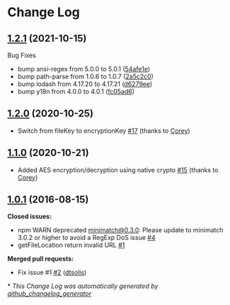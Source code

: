 # Change Log

## [1.2.1](https://github.com/parse-server-modules/parse-server-fs-adapter/tree/1.2.1) (2021-10-15)

Bug Fixes
- bump ansi-regex from 5.0.0 to 5.0.1 ([54afe1e](https://github.com/mtrezza/parse-server-fs-adapter/commit/54afe1e97038d8d40509b1d4064e211db1111efb))
- bump path-parse from 1.0.6 to 1.0.7 ([2a5c2c0](https://github.com/mtrezza/parse-server-fs-adapter/commit/2a5c2c05cadd6d06110262ac6b57df0ea8c758a3))
- bump lodash from 4.17.20 to 4.17.21 ([d6279ee](https://github.com/mtrezza/parse-server-fs-adapter/commit/d6279ee7e0d05613b2530af47ca1647744274928))
- bump y18n from 4.0.0 to 4.0.1 ([fc05ad6](https://github.com/mtrezza/parse-server-fs-adapter/commit/fc05ad6cd3c3b72d395fa57cb745cb486ba2e4c9))

## [1.2.0](https://github.com/parse-server-modules/parse-server-fs-adapter/tree/1.2.0) (2020-10-25)

- Switch from fileKey to encryptionKey [\#17](https://github.com/parse-community/parse-server-fs-adapter/pull/17) (thanks to [Corey](https://github.com/cbaker6))

## [1.1.0](https://github.com/parse-server-modules/parse-server-fs-adapter/tree/1.1.0) (2020-10-21)

- Added AES encryption/decryption using native crypto [\#15](https://github.com/parse-community/parse-server-fs-adapter/pull/15) (thanks to [Corey](https://github.com/cbaker6))

## [1.0.1](https://github.com/parse-server-modules/parse-server-fs-adapter/tree/1.0.1) (2016-08-15)
**Closed issues:**

- npm WARN deprecated minimatch@0.3.0: Please update to minimatch 3.0.2 or higher to avoid a RegExp DoS issue [\#4](https://github.com/parse-server-modules/parse-server-fs-adapter/issues/4)
- getFileLocation return invalid URL [\#1](https://github.com/parse-server-modules/parse-server-fs-adapter/issues/1)

**Merged pull requests:**

- Fix issue \#1 [\#2](https://github.com/parse-server-modules/parse-server-fs-adapter/pull/2) ([dtsolis](https://github.com/dtsolis))



\* *This Change Log was automatically generated by [github_changelog_generator](https://github.com/skywinder/Github-Changelog-Generator)*